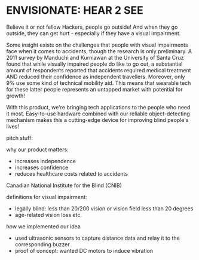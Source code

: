 # ENVISIONATE: HEAR 2 SEE

Believe it or not fellow Hackers, people go outside! And when they go outside, they can get hurt - especially if they have a visual impairment.

Some insight exists on the challenges that people with visual impairments face when it comes to accidents, though the research is only preliminary. A 2011 survey by Manduchi and Kurniawan at the University of Santa Cruz found that while visually impaired people do like to go out, a substantial amount of respondents reported that accidents required medical treatment AND reduced their confidence as independent travellers. Moreover, only 9% use some kind of technical mobility aid. This means that wearable tech for these latter people represents an untapped market with potential for growth!

With this product, we're bringing tech applications to the people who need it most. Easy-to-use hardware combined with our reliable object-detecting mechanism makes this a cutting-edge device for improving blind people's lives!

pitch stuff:

why our product matters:
- increases independence
- increases confidence
- reduces healthcare costs related to accidents

Canadian National Institute for the Blind (CNIB)


definitions for visual impairment:
- legally blind: less than 20/200 vision or vision field less than 20 degrees
- age-related vision loss etc.

how we implemented our idea
- used ultrasonic sensors to capture distance data and relay it to the corresponding buzzer
- proof of concept: wanted DC motors to induce vibration
